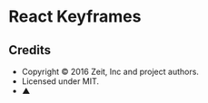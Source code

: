 # React Keyframes

## Credits

- Copyright © 2016 Zeit, Inc and project authors.
- Licensed under MIT.
- ▲
